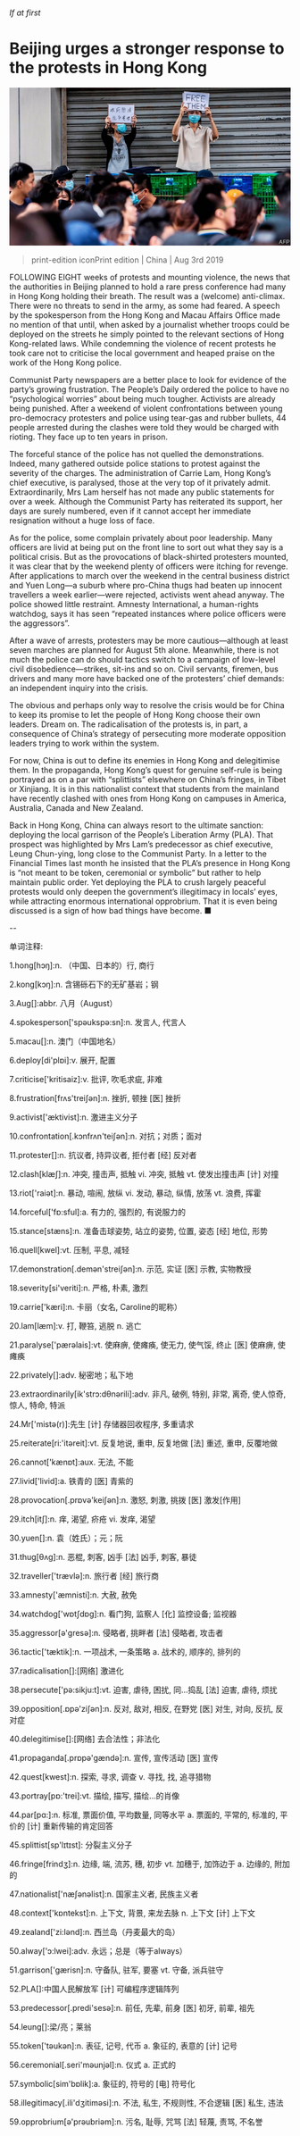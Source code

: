 ###### If at first

# Beijing urges a stronger response to the protests in Hong Kong 

![image](images/20190803_CNP002_0.jpg) 

> print-edition iconPrint edition | China | Aug 3rd 2019 

FOLLOWING EIGHT weeks of protests and mounting violence, the news that the authorities in Beijing planned to hold a rare press conference had many in Hong Kong holding their breath. The result was a (welcome) anti-climax. There were no threats to send in the army, as some had feared. A speech by the spokesperson from the Hong Kong and Macau Affairs Office made no mention of that until, when asked by a journalist whether troops could be deployed on the streets he simply pointed to the relevant sections of Hong Kong-related laws. While condemning the violence of recent protests he took care not to criticise the local government and heaped praise on the work of the Hong Kong police. 

Communist Party newspapers are a better place to look for evidence of the party’s growing frustration. The People’s Daily ordered the police to have no “psychological worries” about being much tougher. Activists are already being punished. After a weekend of violent confrontations between young pro-democracy protesters and police using tear-gas and rubber bullets, 44 people arrested during the clashes were told they would be charged with rioting. They face up to ten years in prison. 

The forceful stance of the police has not quelled the demonstrations. Indeed, many gathered outside police stations to protest against the severity of the charges. The administration of Carrie Lam, Hong Kong’s chief executive, is paralysed, those at the very top of it privately admit. Extraordinarily, Mrs Lam herself has not made any public statements for over a week. Although the Communist Party has reiterated its support, her days are surely numbered, even if it cannot accept her immediate resignation without a huge loss of face. 

As for the police, some complain privately about poor leadership. Many officers are livid at being put on the front line to sort out what they say is a political crisis. But as the provocations of black-shirted protesters mounted, it was clear that by the weekend plenty of officers were itching for revenge. After applications to march over the weekend in the central business district and Yuen Long—a suburb where pro-China thugs had beaten up innocent travellers a week earlier—were rejected, activists went ahead anyway. The police showed little restraint. Amnesty International, a human-rights watchdog, says it has seen “repeated instances where police officers were the aggressors”. 

After a wave of arrests, protesters may be more cautious—although at least seven marches are planned for August 5th alone. Meanwhile, there is not much the police can do should tactics switch to a campaign of low-level civil disobedience—strikes, sit-ins and so on. Civil servants, firemen, bus drivers and many more have backed one of the protesters’ chief demands: an independent inquiry into the crisis. 

The obvious and perhaps only way to resolve the crisis would be for China to keep its promise to let the people of Hong Kong choose their own leaders. Dream on. The radicalisation of the protests is, in part, a consequence of China’s strategy of persecuting more moderate opposition leaders trying to work within the system. 

For now, China is out to define its enemies in Hong Kong and delegitimise them. In the propaganda, Hong Kong’s quest for genuine self-rule is being portrayed as on a par with “splittists” elsewhere on China’s fringes, in Tibet or Xinjiang. It is in this nationalist context that students from the mainland have recently clashed with ones from Hong Kong on campuses in America, Australia, Canada and New Zealand. 

Back in Hong Kong, China can always resort to the ultimate sanction: deploying the local garrison of the People’s Liberation Army (PLA). That prospect was highlighted by Mrs Lam’s predecessor as chief executive, Leung Chun-ying, long close to the Communist Party. In a letter to the Financial Times last month he insisted that the PLA’s presence in Hong Kong is “not meant to be token, ceremonial or symbolic” but rather to help maintain public order. Yet deploying the PLA to crush largely peaceful protests would only deepen the government’s illegitimacy in locals’ eyes, while attracting enormous international opprobrium. That it is even being discussed is a sign of how bad things have become. ■ 

-- 

 单词注释:

1.hong[hɔŋ]:n. （中国、日本的）行, 商行 

2.kong[kɔŋ]:n. 含锡砾石下的无矿基岩；钢 

3.Aug[]:abbr. 八月（August） 

4.spokesperson['spәukspә:sn]:n. 发言人, 代言人 

5.macau[]:n. 澳门（中国地名） 

6.deploy[di'plɒi]:v. 展开, 配置 

7.criticise['kritisaiz]:v. 批评, 吹毛求疵, 非难 

8.frustration[frʌs'treiʃәn]:n. 挫折, 顿挫 [医] 挫折 

9.activist['æktivist]:n. 激进主义分子 

10.confrontation[.kɔnfrʌn'teiʃәn]:n. 对抗；对质；面对 

11.protester[]:n. 抗议者, 持异议者, 拒付者 [经] 反对者 

12.clash[klæʃ]:n. 冲突, 撞击声, 抵触 vi. 冲突, 抵触 vt. 使发出撞击声 [计] 对撞 

13.riot['raiәt]:n. 暴动, 喧闹, 放纵 vi. 发动, 暴动, 纵情, 放荡 vt. 浪费, 挥霍 

14.forceful['fɒ:sful]:a. 有力的, 强烈的, 有说服力的 

15.stance[stæns]:n. 准备击球姿势, 站立的姿势, 位置, 姿态 [经] 地位, 形势 

16.quell[kwel]:vt. 压制, 平息, 减轻 

17.demonstration[.demәn'streiʃәn]:n. 示范, 实证 [医] 示教, 实物教授 

18.severity[si'veriti]:n. 严格, 朴素, 激烈 

19.carrie['kæri]:n. 卡丽（女名, Caroline的昵称） 

20.lam[læm]:v. 打, 鞭笞, 逃脱 n. 逃亡 

21.paralyse['pærәlais]:vt. 使麻痹, 使瘫痪, 使无力, 使气馁, 终止 [医] 使麻痹, 使瘫痪 

22.privately[]:adv. 秘密地；私下地 

23.extraordinarily[ik'strɔ:dθnәrili]:adv. 非凡, 破例, 特别, 非常, 离奇, 使人惊奇, 惊人, 特命, 特派 

24.Mr['mistә(r)]:先生 [计] 存储器回收程序, 多重请求 

25.reiterate[ri:'itәreit]:vt. 反复地说, 重申, 反复地做 [法] 重述, 重申, 反覆地做 

26.cannot['kænɒt]:aux. 无法, 不能 

27.livid['livid]:a. 铁青的 [医] 青紫的 

28.provocation[.prɒvә'keiʃәn]:n. 激怒, 刺激, 挑拨 [医] 激发[作用] 

29.itch[itʃ]:n. 痒, 渴望, 疥疮 vi. 发痒, 渴望 

30.yuen[]:n. 袁（姓氏）；元；阮 

31.thug[θʌg]:n. 恶棍, 刺客, 凶手 [法] 凶手, 刺客, 暴徒 

32.traveller['trævlә]:n. 旅行者 [经] 旅行商 

33.amnesty['æmnisti]:n. 大赦, 赦免 

34.watchdog['wɒtʃdɒg]:n. 看门狗, 监察人 [化] 监控设备; 监视器 

35.aggressor[ә'gresә]:n. 侵略者, 挑畔者 [法] 侵略者, 攻击者 

36.tactic['tæktik]:n. 一项战术, 一条策略 a. 战术的, 顺序的, 排列的 

37.radicalisation[]:[网络] 激进化 

38.persecute['pә:sikju:t]:vt. 迫害, 虐待, 困扰, 同...捣乱 [法] 迫害, 虐待, 烦扰 

39.opposition[.ɒpә'ziʃәn]:n. 反对, 敌对, 相反, 在野党 [医] 对生, 对向, 反抗, 反对症 

40.delegitimise[]:[网络] 去合法性；非法化 

41.propaganda[.prɒpә'gændә]:n. 宣传, 宣传活动 [医] 宣传 

42.quest[kwest]:n. 探索, 寻求, 调查 v. 寻找, 找, 追寻猎物 

43.portray[pɒ:'trei]:vt. 描绘, 描写, 描绘...的肖像 

44.par[pɑ:]:n. 标准, 票面价值, 平均数量, 同等水平 a. 票面的, 平常的, 标准的, 平价的 [计] 重新传输的肯定回答 

45.splittist[sp'lɪtɪst]: 分裂主义分子 

46.fringe[frindʒ]:n. 边缘, 端, 流苏, 穗, 初步 vt. 加穗于, 加饰边于 a. 边缘的, 附加的 

47.nationalist['næʃәnәlist]:n. 国家主义者, 民族主义者 

48.context['kɒntekst]:n. 上下文, 背景, 来龙去脉 n. 上下文 [计] 上下文 

49.zealand['zi:lәnd]:n. 西兰岛（丹麦最大的岛） 

50.alway['ɔ:lwei]:adv. 永远；总是（等于always） 

51.garrison['gærisn]:n. 守备队, 驻军, 要塞 vt. 守备, 派兵驻守 

52.PLA[]:中国人民解放军 [计] 可编程序逻辑阵列 

53.predecessor[.predi'sesә]:n. 前任, 先辈, 前身 [医] 初牙, 前辈, 祖先 

54.leung[]:梁/亮；莱翁 

55.token['tәukәn]:n. 表征, 记号, 代币 a. 象征的, 表意的 [计] 记号 

56.ceremonial[.seri'mәunjәl]:n. 仪式 a. 正式的 

57.symbolic[sim'bɒlik]:a. 象征的, 符号的 [电] 符号化 

58.illegitimacy[.ili'dʒitimәsi]:n. 不法, 私生, 不规则性, 不合逻辑 [医] 私生, 违法 

59.opprobrium[ә'prәubriәm]:n. 污名, 耻辱, 咒骂 [法] 轻蔑, 责骂, 不名誉 


